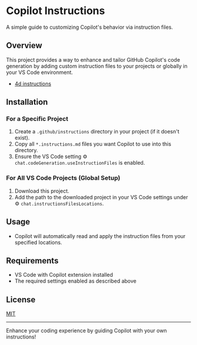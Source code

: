 # Copilot Instructions

A simple guide to customizing Copilot's behavior via instruction files.

## Overview

This project provides a way to enhance and tailor GitHub Copilot's code generation by adding custom instruction files to your projects or globally in your VS Code environment.

- [4d instructions](4d.instructions.md)

## Installation

### For a Specific Project

1. Create a `.github/instructions` directory in your project (if it doesn't exist).
2. Copy all `*.instructions.md` files you want Copilot to use into this directory.
3. Ensure the VS Code setting ⚙ `chat.codeGeneration.useInstructionFiles` is enabled.

### For All VS Code Projects (Global Setup)

1. Download this project.
2. Add the path to the downloaded project in your VS Code settings under ⚙ `chat.instructionsFilesLocations`.

## Usage

- Copilot will automatically read and apply the instruction files from your specified locations.

## Requirements

- VS Code with Copilot extension installed
- The required settings enabled as described above

## License

[MIT](LICENSE)

---

Enhance your coding experience by guiding Copilot with your own instructions!
